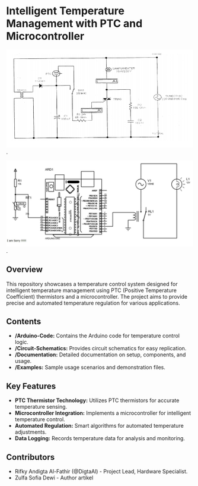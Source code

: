 # Intelligent Temperature Management with PTC and Microcontroller

![Circuit1](https://github.com/DigtaAl/Intelligent-Temperature-Management-with-PTC-and-Microcontroller/blob/master/Dokumentasi/CircuitModul.png).

![Circuit2](https://github.com/DigtaAl/Intelligent-Temperature-Management-with-PTC-and-Microcontroller/blob/master/Dokumentasi/CircuitArduino.jpg).

## Overview

This repository showcases a temperature control system designed for intelligent temperature management using PTC (Positive Temperature Coefficient) thermistors and a microcontroller. The project aims to provide precise and automated temperature regulation for various applications.

## Contents

- **/Arduino-Code:** Contains the Arduino code for temperature control logic.
- **/Circuit-Schematics:** Provides circuit schematics for easy replication.
- **/Documentation:** Detailed documentation on setup, components, and usage.
- **/Examples:** Sample usage scenarios and demonstration files.

## Key Features

- **PTC Thermistor Technology:** Utilizes PTC thermistors for accurate temperature sensing.
- **Microcontroller Integration:** Implements a microcontroller for intelligent temperature control.
- **Automated Regulation:** Smart algorithms for automated temperature adjustments.
- **Data Logging:** Records temperature data for analysis and monitoring.

## Contributors

- Rifky Andigta Al-Fathir (@DigtaAl) - Project Lead, Hardware Specialist.
- Zulfa Sofia Dewi - Author artikel

